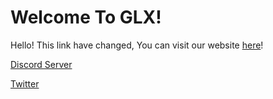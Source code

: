 # Welcome To GLX!
Hello! This link have changed, You can visit our website [here](https://glxnetwork.github.io/Page1.html)!

[Discord Server](https://discord.gg/e7xBYUu)

[Twitter](https://twitter.com/GLX_Creative)
